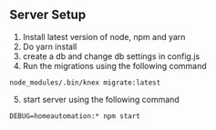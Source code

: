 ## Server Setup

1. Install latest version of node, npm and yarn
2. Do yarn install
3. create a db and change db settings in config.js
4. Run the migrations using the following command
```
node_modules/.bin/knex migrate:latest
```
5. start server using the following command
```
DEBUG=homeautomation:* npm start
```
